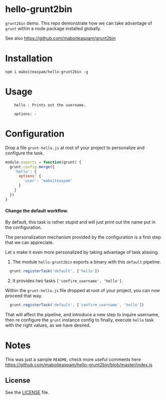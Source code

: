 # hello-grunt2bin

`grunt2bin` demo. This repo demonstrate how we can take advantage of 
`grunt` within a node package installed globally.

See also https://github.com/maboiteaspam/grunt2bin

# Installation

```npm i maboiteaspam/hello-grunt2bin -g```

# Usage

```
    hello : Prints out the username.
    
    options: -
```

# Configuration

Drop a file `grunt-hello.js` at root of your project 
to personalize and configure the task.

```js
module.exports = function(grunt) {
  grunt.config.merge({
    'hello': {
      options: {
        'user': 'maboiteaspam'
      }
    }
  })
}
```

#### Change the default workflow.

By default, this task is rather stupid and will just 
print out the name put in the configuration.

The personalization mechanism provided by the configuration is a first step that we can appreciate.

Let s make it even more personalized by taking advantage of task aliasing.

1. The module `hello-grunt2bin` exports a binary with this `default` pipeline.

```js
  grunt.registerTask('default', ['hello'])
```

2. It provides two tasks `['confirm_username', 'hello']`.

Within the `grunt-hello.js` file dropped at root of your project,
you can now proceed that way.

```js
  grunt.registerTask('default', ['confirm_username', 'hello'])
```

That will affect the pipeline, and introduce a new step to inquire username,
then re configure the `grunt` instance config to finally, execute `hello` task with
the right values, as we have desired.


# Notes

This was just a sample `README`, check more useful comments here
 https://github.com/maboiteaspam/hello-grunt2bin/blob/master/index.js


## License
See the [LICENSE](./LICENSE) file.
